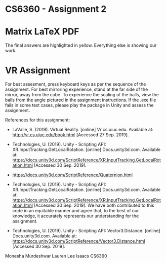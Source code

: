 # CS6360 - Assignment 2


# Matrix LaTeX PDF
The final answers are highlighted in yellow. Everything else is showing our work.

# VR Assignment
For best assesment, press keyboard keys as per the sequence of the assignment. 
For best mirroring experience, stand at the far side of the mirror, away from the cube.
To experience the scaling of the balls, view the balls from the angle pictured in the assignment instructions.
If the .exe file fails in some test cases, please play the package in Unity and assess the assignment.

References for this assignment:
- LaValle, S. (2019). Virtual Reality. [online] Vr.cs.uiuc.edu. Available at: http://vr.cs.uiuc.edu/book.html [Accessed 27 Sep. 2019].

- Technologies, U. (2019). Unity - Scripting API: XR.InputTracking.GetLocalRotation. [online] Docs.unity3d.com. Available at: https://docs.unity3d.com/ScriptReference/XR.InputTracking.GetLocalRotation.html [Accessed 30 Sep. 2019].

- https://docs.unity3d.com/ScriptReference/Quaternion.html

- Technologies, U. (2019). Unity - Scripting API: XR.InputTracking.GetLocalRotation. [online] Docs.unity3d.com. Available at: https://docs.unity3d.com/ScriptReference/XR.InputTracking.GetLocalRotation.html [Accessed 30 Sep. 2019].
We have both contributed to this code in an equitable manner and agree that, to the best of our knowledge, it accurately represents our understanding for the assignment. 

- Technologies, U. (2019). Unity - Scripting API: Vector3.Distance. [online] Docs.unity3d.com. Available at: https://docs.unity3d.com/ScriptReference/Vector3.Distance.html [Accessed 30 Sep. 2019].

Monesha Murdeshwar 
Lauren Lee Isaacs
CS6360
